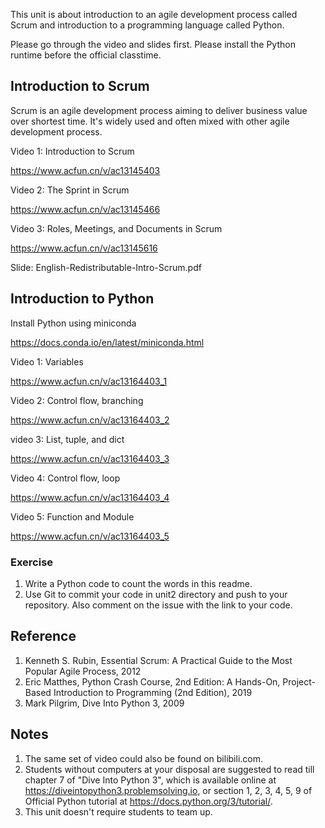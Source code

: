 This unit is about introduction to an agile development process called Scrum and introduction to a programming language called Python.

Please go through the video and slides first.
Please install the Python runtime before the official classtime.

## Introduction to Scrum

Scrum is an agile development process aiming to deliver business value over shortest time.
It's widely used and often mixed with other agile development process.

Video 1: Introduction to Scrum

https://www.acfun.cn/v/ac13145403

Video 2: The Sprint in Scrum

https://www.acfun.cn/v/ac13145466

Video 3: Roles, Meetings, and Documents in Scrum

https://www.acfun.cn/v/ac13145616

Slide: English-Redistributable-Intro-Scrum.pdf

## Introduction to Python

Install Python using miniconda

https://docs.conda.io/en/latest/miniconda.html

Video 1: Variables

https://www.acfun.cn/v/ac13164403_1

Video 2: Control flow, branching

https://www.acfun.cn/v/ac13164403_2

video 3: List, tuple, and dict

https://www.acfun.cn/v/ac13164403_3

Video 4: Control flow, loop

https://www.acfun.cn/v/ac13164403_4

Video 5: Function and Module

https://www.acfun.cn/v/ac13164403_5


### Exercise

1. Write a Python code to count the words in this readme.
2. Use Git to commit your code in unit2 directory and push to your repository. Also comment on the issue with the link to your code.

## Reference

1. Kenneth S. Rubin, Essential Scrum: A Practical Guide to the Most Popular Agile Process, 2012
2. Eric Matthes, Python Crash Course, 2nd Edition: A Hands-On, Project-Based Introduction to Programming  (2nd Edition), 2019
3. Mark Pilgrim, Dive Into Python 3, 2009

## Notes

1. The same set of video could also be found on bilibili.com.
2. Students without computers at your disposal are suggested to read till chapter 7 of "Dive Into Python 3", which is available online at https://diveintopython3.problemsolving.io, or section 1, 2, 3, 4, 5, 9 of Official Python tutorial at https://docs.python.org/3/tutorial/.
3. This unit doesn't require students to team up.